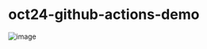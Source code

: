 # oct24-github-actions-demo




<!--Pokemon Sprite-->
![image](https://raw.githubusercontent.com/PokeAPI/sprites/master/sprites/pokemon/25.png)